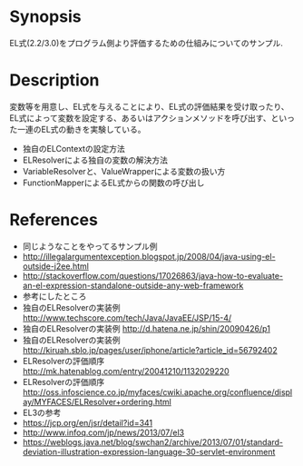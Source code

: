 # Synopsis
EL式(2.2/3.0)をプログラム側より評価するための仕組みについてのサンプル.

# Description

変数等を用意し、EL式を与えることにより、EL式の評価結果を受け取ったり、EL式によって変数を設定する、あるいはアクションメソッドを呼び出す、といった一連のEL式の動きを実験している。

- 独自のELContextの設定方法
- ELResolverによる独自の変数の解決方法
- VariableResolverと、ValueWrapperによる変数の扱い方
- FunctionMapperによるEL式からの関数の呼び出し

# References
- 同じようなことをやってるサンプル例
 - http://illegalargumentexception.blogspot.jp/2008/04/java-using-el-outside-j2ee.html
 - http://stackoverflow.com/questions/17026863/java-how-to-evaluate-an-el-expression-standalone-outside-any-web-framework
- 参考にしたところ
 - 独自のELResolverの実装例 http://www.techscore.com/tech/Java/JavaEE/JSP/15-4/
 - 独自のELResolverの実装例 http://d.hatena.ne.jp/shin/20090426/p1
 - 独自のELResolverの実装例 http://kiruah.sblo.jp/pages/user/iphone/article?article_id=56792402
 - ELResolverの評価順序 http://mk.hatenablog.com/entry/20041210/1132029220
 - ELResolverの評価順序 http://oss.infoscience.co.jp/myfaces/cwiki.apache.org/confluence/display/MYFACES/ELResolver+ordering.html
- EL3の参考
 - https://jcp.org/en/jsr/detail?id=341
 - http://www.infoq.com/jp/news/2013/07/el3
 - https://weblogs.java.net/blog/swchan2/archive/2013/07/01/standard-deviation-illustration-expression-language-30-servlet-environment
